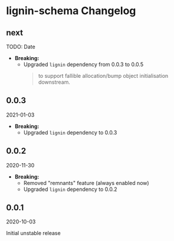 # lignin-schema Changelog

<!-- markdownlint-disable no-trailing-punctuation -->

## next

TODO: Date

* **Breaking:**
  * Upgraded `lignin` dependency from 0.0.3 to 0.0.5
    > to support fallible allocation/bump object initialisation downstream.

## 0.0.3

2021-01-03

* **Breaking:**
  * Upgraded `lignin` dependency to 0.0.3

## 0.0.2

2020-11-30

* **Breaking:**
  * Removed "remnants" feature (always enabled now)
  * Upgraded `lignin` dependency to 0.0.2

## 0.0.1

2020-10-03

Initial unstable release
